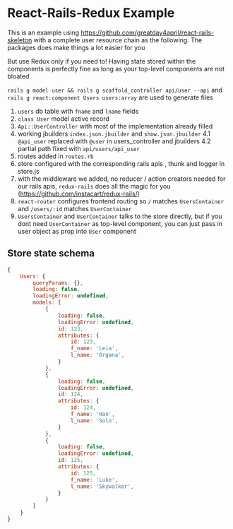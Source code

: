 # React-Rails-Redux Example

This is an example using https://github.com/greatday4april/react-rails-skeleton with a complete user resource chain as the following. The packages does make things a lot easier for you

But use Redux only if you need to! Having state stored within the components is perfectly fine as long as your top-level components are not bloated

`rails g model user && rails g scaffold_controller api/user --api` and `rails g react:component Users users:array` are used to generate files

1. `users` db table with `fname` and `lname` fields
2. `class User` model active record
3. `Api::UserController` with most of the implementation already filled
4. working jbuilders `index.json.jbuilder` and `show.json.jbuilder`
    4.1 `@api_user` replaced with `@user` in users_controller and jbuilders
    4.2 partial path fixed with `api/users/api_user`
5. routes added in `routes.rb`
6. store configured with the corresponding rails apis , thunk and logger in store.js
7. with the middleware we added, no reducer / action creators needed for our rails apis, `redux-rails` does all the magic for you (https://github.com/instacart/redux-rails/)
8. `react-router` configures frontend routing so `/` matches `UsersContainer` and `/users/:id` matches `UserContainer`
9. `UsersContainer` and `UserContainer` talks to the store directly, but if you dont need `UserContainer` as top-level component, you can just pass in user object as prop into `User` component

## Store state schema

```JavaScript
{
    Users: {
        queryParams: {},
        loading: false,
        loadingError: undefined,
        models: [
            {
                loading: false,
                loadingError: undefined,
                id: 123,
                attributes: {
                    id: 123,
                    f_name: 'Leia',
                    l_name: 'Organa',
                }
            },
            {
                loading: false,
                loadingError: undefined,
                id: 124,
                attributes: {
                    id: 124,
                    f_name: 'Han',
                    l_name: 'Solo',
                }
            },
            {
                loading: false,
                loadingError: undefined,
                id: 125,
                attributes: {
                    id: 125,
                    f_name: 'Luke',
                    l_name: 'Skywalker',
                }
            }
        ]
    }
}
```
